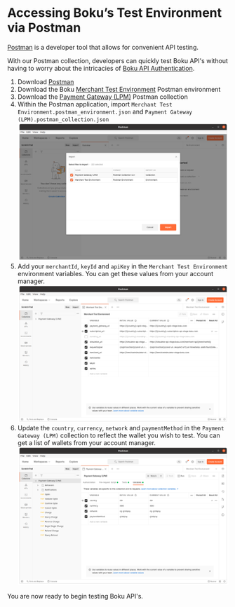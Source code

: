 # Accessing Boku’s Test Environment via Postman

[Postman](https://www.postman.com/product/api-client/) is a developer tool that allows for convenient API testing.

With our Postman collection, developers can quickly test Boku API's without having to worry about the intricacies of [Boku API Authentication](https://github.com/boku-inc/boku-api-docs/blob/main/boku-api-auth/README.md).

1. Download [Postman](https://www.postman.com/downloads/)
2. Download the Boku [Merchant Test Environment](https://raw.githubusercontent.com/boku-inc/boku-api-docs/main/common/postman/Merchant%20Test%20Environment.postman_environment.json) Postman environment
3. Download the [Payment Gateway (LPM)](https://raw.githubusercontent.com/boku-inc/boku-api-docs/main/boku-direct-lpm/postman/Payment%20Gateway%20(LPM).postman_collection.json) Postman collection
4. Within the Postman application, import `Merchant Test Environment.postman_environment.json` and `Payment Gateway (LPM).postman_collection.json`
   ![Import](src/img/Screenshot%20from%202021-04-28%2016-37-31.png)
5. Add your `merchantId`, `keyId` and `apiKey` in the `Merchant Test Environment` environment variables. You can get these values from your account manager.
   ![Import](src/img/Screenshot%20from%202021-04-28%2016-40-05.png)
6. Update the `country`, `currency`, `network` and `paymentMethod` in the `Payment Gateway (LPM)` collection to reflect the wallet you wish to test. You can get a list of wallets from your account manager.
   ![Import](src/img/Screenshot%20from%202021-04-28%2016-38-40.png)

You are now ready to begin testing Boku API's.

